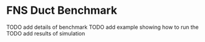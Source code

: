 # FNS Duct Benchmark

TODO add details of benchmark
TODO add example showing how to run the 
TODO add results of simulation